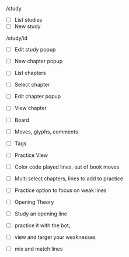 /study
- [ ] List studies
- [ ] New study

/study/id
- [ ] Edit study popup
- [ ] New chapter popup
- [ ] List chapters
- [ ] Select chapter
- [ ] Edit chapter popup
- [ ] View chapter
- [ ] Board
- [ ] Moves, glyphs, comments
- [ ] Tags
- [ ] Practice View
- [ ] Color code played lines, out of book moves
- [ ] Multi select chapters, lines to add to practice
- [ ] Practice option to focus on weak lines


- [ ] Opening Theory
- [ ] Study an opening line
- [ ] practice it with the bot,
- [ ] view and target your weaknesses
- [ ] mix and match lines



